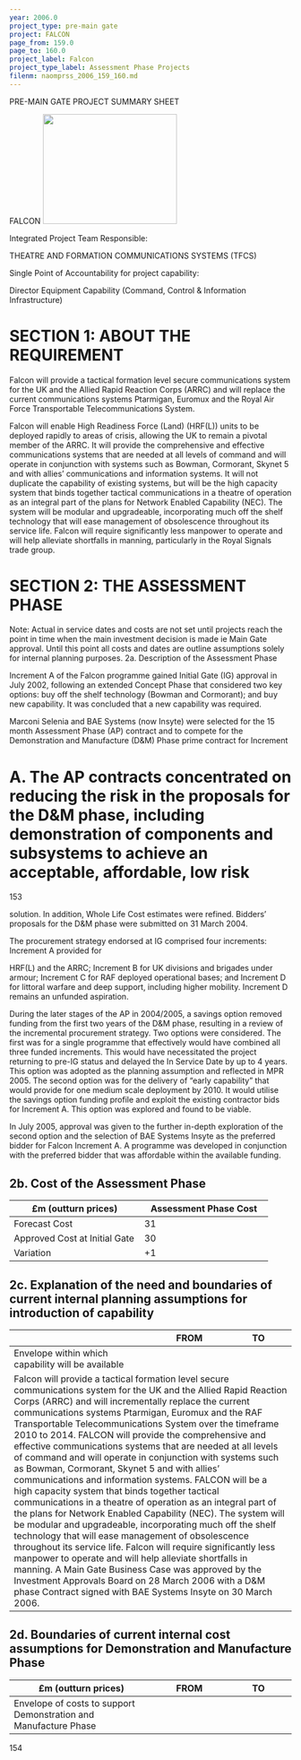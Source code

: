 ```yaml
---
year: 2006.0
project_type: pre-main gate
project: FALCON
page_from: 159.0
page_to: 160.0
project_label: Falcon
project_type_label: Assessment Phase Projects
filenm: naomprss_2006_159_160.md
---
```

PRE-MAIN GATE PROJECT SUMMARY SHEET

FALCON <img src="./data-raw/gfm-out/images/naomprss_2006_159_160./media/image1.jpg"
style="width:2.49555in;height:2.04011in" />

Integrated Project Team Responsible:

THEATRE AND FORMATION COMMUNICATIONS SYSTEMS (TFCS)

Single Point of Accountability for project capability:

Director Equipment Capability (Command, Control & Information Infrastructure)

# SECTION 1: ABOUT THE REQUIREMENT

Falcon will provide a tactical formation level secure communications system for the UK and the Allied Rapid Reaction Corps (ARRC) and will replace the current communications systems Ptarmigan, Euromux and the Royal Air Force Transportable Telecommunications System.

Falcon will enable High Readiness Force (Land) (HRF(L)) units to be deployed rapidly to areas of crisis, allowing the UK to remain a pivotal member of the ARRC. It will provide the comprehensive and effective communications systems that are needed at all levels of command and will operate in conjunction with systems such as Bowman, Cormorant, Skynet 5 and with allies’ communications and information systems. It will not duplicate the capability of existing systems, but will be the high capacity system that binds together tactical communications in a theatre of operation as an integral part of the plans for Network Enabled Capability (NEC). The system will be modular and upgradeable, incorporating much off the shelf technology that will ease management of obsolescence throughout its service life. Falcon will require significantly less manpower to operate and will help alleviate shortfalls in manning, particularly in the Royal Signals trade group.

# SECTION 2: THE ASSESSMENT PHASE

Note: Actual in service dates and costs are not set until projects reach the point in time when the main investment decision is made ie Main Gate approval. Until this point all costs and dates are outline assumptions solely for internal planning purposes. 2a. Description of the Assessment Phase

Increment A of the Falcon programme gained Initial Gate (IG) approval in July 2002, following an extended Concept Phase that considered two key options: buy off the shelf technology (Bowman and Cormorant); and buy new capability. It was concluded that a new capability was required.

Marconi Selenia and BAE Systems (now Insyte) were selected for the 15 month Assessment Phase (AP) contract and to compete for the Demonstration and Manufacture (D&M) Phase prime contract for Increment
# A. The AP contracts concentrated on reducing the risk in the proposals for the D&M phase, including demonstration of components and subsystems to achieve an acceptable, affordable, low risk

153

solution. In addition, Whole Life Cost estimates were refined. Bidders’ proposals for the D&M phase were submitted on 31 March 2004.

The procurement strategy endorsed at IG comprised four increments:
Increment A provided for

HRF(L) and the ARRC; Increment B for UK divisions and brigades under armour; Increment C for RAF deployed operational bases; and Increment D for littoral warfare and deep support, including higher mobility. Increment D remains an unfunded aspiration.

During the later stages of the AP in 2004/2005, a savings option removed funding from the first two years of the D&M phase, resulting in a review of the incremental procurement strategy. Two options were considered. The first was for a single programme that effectively would have combined all three funded increments. This would have necessitated the project returning to pre-IG status and delayed the In Service Date by up to 4 years. This option was adopted as the planning assumption and reflected in MPR 2005. The second option was for the delivery of “early capability” that would provide for one medium scale deployment by 2010. It would utilise the savings option funding profile and exploit the existing contractor bids for Increment A. This option was explored and found to be viable.

In July 2005, approval was given to the further in-depth exploration of the second option and the selection of BAE Systems Insyte as the preferred bidder for Falcon Increment A. A programme was developed in conjunction with the preferred bidder that was affordable within the available funding.

## 2b. Cost of the Assessment Phase

<table>
<colgroup>
<col style="width: 50%" />
<col style="width: 49%" />
</colgroup>
<thead>
<tr>
<th>
£m (outturn prices)
</th>
<th>
Assessment Phase Cost
</th>
</tr>
</thead>
<tbody>
<tr>
<td>Forecast Cost</td>
<td>
31
</td>
</tr>
<tr>
<td>Approved Cost at Initial Gate</td>
<td>
30
</td>
</tr>
<tr>
<td>Variation</td>
<td>
+1
</td>
</tr>
</tbody>
</table>

## 2c. Explanation of the need and boundaries of current internal planning assumptions for introduction of capability

<table>
<colgroup>
<col style="width: 50%" />
<col style="width: 25%" />
<col style="width: 23%" />
</colgroup>
<thead>
<tr>
<th></th>
<th>
FROM
</th>
<th>
TO
</th>
</tr>
</thead>
<tbody>
<tr>
<td>Envelope within which capability will be available</td>
<td>

</td>
<td>

</td>
</tr>
<tr>
<td colspan="3">Falcon will provide a tactical formation level secure communications system for the UK and the Allied Rapid Reaction Corps (ARRC) and will incrementally replace the current communications systems Ptarmigan, Euromux and the RAF Transportable Telecommunications System over the timeframe 2010 to 2014. FALCON will provide the comprehensive and effective communications systems that are needed at all levels of command and will operate in conjunction with systems such as Bowman, Cormorant, Skynet 5 and with allies’ communications and information systems. FALCON will be a high capacity system that binds together tactical communications in a theatre of operation as an integral part of the plans for Network Enabled Capability (NEC). The system will be modular and upgradeable, incorporating much off the shelf technology that will ease management of obsolescence throughout its service life. Falcon will require significantly less manpower to operate and will help alleviate shortfalls in manning. A Main Gate Business Case was approved by the Investment Approvals Board on 28 March 2006 with a D&amp;M phase Contract signed with BAE Systems Insyte on 30 March 2006.</td>
</tr>
</tbody>
</table>

## 2d. Boundaries of current internal cost assumptions for Demonstration and Manufacture Phase

<table>
<colgroup>
<col style="width: 50%" />
<col style="width: 25%" />
<col style="width: 23%" />
</colgroup>
<thead>
<tr>
<th>
£m (outturn prices)
</th>
<th>
FROM
</th>
<th>
TO
</th>
</tr>
</thead>
<tbody>
<tr>
<td>Envelope of costs to support Demonstration and Manufacture Phase</td>
<td>

</td>
<td>

</td>
</tr>
</tbody>
</table>

154
